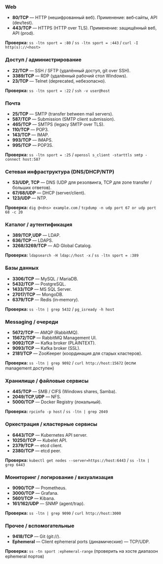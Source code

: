 ### Web

- **80/TCP** — HTTP (нешифрованный веб). Применение: веб‑сайты, API (dev/test).
- **443/TCP** — HTTPS (HTTP over TLS). Применение: защищённый веб, API (prod).

**Проверка:** `ss -ltn sport = :80` / `ss -ltn sport = :443` / `curl -I http(s)://<host>`

### Доступ / администрирование

- **22/TCP** — SSH / SFTP (удалённый доступ, git over SSH).
- **3389/TCP** — RDP (удалённый рабочий стол Windows).
- **23/TCP** — Telnet (deprecated, небезопасно).

**Проверка:** `ss -ltn sport = :22` / `ssh -v user@host`

### Почта

- **25/TCP** — SMTP (transfer between mail servers).
- **587/TCP** — Submission (SMTP client submission).
- **465/TCP** — SMTPS (legacy SMTP over TLS).
- **110/TCP** — POP3.
- **143/TCP** — IMAP.
- **993/TCP** — IMAPS.
- **995/TCP** — POP3S.

**Проверка:** `ss -ltn sport = :25` / `openssl s_client -starttls smtp -connect host:587`

### Сетевая инфраструктура (DNS/DHCP/NTP)

- **53/UDP, TCP** — DNS (UDP для резолвинга, TCP для zone transfer / больших ответов).
- **67/68/UDP** — DHCP (server/client).
- **123/UDP** — NTP.

**Проверка:** `dig @<dns> example.com` / `tcpdump -n udp port 67 or udp port 68 -c 20`

### Каталог / аутентификация

- **389/TCP,UDP** — LDAP.
- **636/TCP** — LDAPS.
- **3268/3269/TCP** — AD Global Catalog.

**Проверка:** `ldapsearch -H ldap://host -x` / `ss -ltn sport = :389`

### Базы данных

- **3306/TCP** — MySQL / MariaDB.
- **5432/TCP** — PostgreSQL.
- **1433/TCP** — MS SQL Server.
- **27017/TCP** — MongoDB.
- **6379/TCP** — Redis (in‑memory).

**Проверка:** `ss -ltn | grep 5432` / `pg_isready -h host`

### Messaging / очереди

- **5672/TCP** — AMQP (RabbitMQ).
- **15672/TCP** — RabbitMQ Management UI.
- **9092/TCP** — Kafka broker (PLAINTEXT).
- **9093/TCP** — Kafka broker (SSL).
- **2181/TCP** — ZooKeeper (координация для старых кластеров).

**Проверка:** `ss -ltn | grep 9092` / `curl http://host:15672` (если management доступен)

### Хранилище / файловые сервисы

- **445/TCP** — SMB / CIFS (Windows shares, Samba).
- **2049/TCP,UDP** — NFS.
- **5000/TCP** — Docker Registry (локальный).

**Проверка:** `rpcinfo -p host` / `ss -ltn | grep 2049`

### Оркестрация / кластерные сервисы

- **6443/TCP** — Kubernetes API server.
- **10250/TCP** — Kubelet API.
- **2379/TCP** — etcd client.
- **2380/TCP** — etcd peer.

**Проверка:** `kubectl get nodes --server=https://host:6443` / `ss -ltn | grep 6443`

### Мониторинг / логирование / визуализация

- **9090/TCP** — Prometheus.
- **3000/TCP** — Grafana.
- **5601/TCP** — Kibana.
- **161/162/UDP** — SNMP (agent/trap).

**Проверка:** `ss -ltn | grep 9090` / `curl http://host:3000`

### Прочее / вспомогательные

- **9418/TCP** — Git (git://).
- **Ephemeral** — Client ephemeral ports (динамические) — TCP/UDP.

**Проверка:** `ss -tn sport :ephemeral-range` (проверить на хосте диапазон ephemeral портов)
